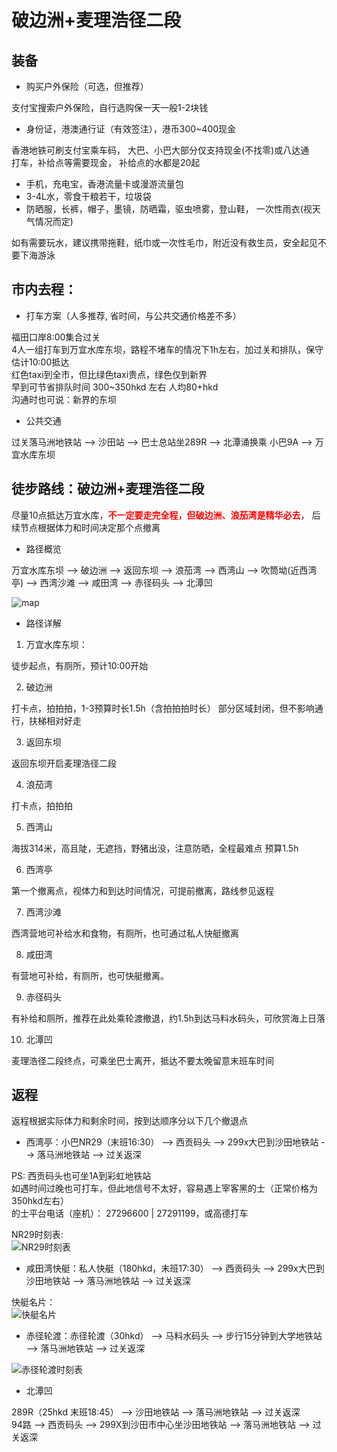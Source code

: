 # 破边洲+麦理浩径二段

## 装备

- 购买户外保险（可选，但推荐）

支付宝搜索户外保险，自行选购保一天一般1-2块钱  

- 身份证，港澳通行证（有效签注），港币300~400现金

香港地铁可刷支付宝乘车码， 大巴、小巴大部分仅支持现金(不找零)或八达通  
打车，补给点等需要现金， 补给点的水都是20起  

- 手机，充电宝，香港流量卡或漫游流量包
- 3-4L水，零食干粮若干，垃圾袋
- 防晒服，长裤，帽子，墨镜，防晒霜，驱虫喷雾，登山鞋， 一次性雨衣(视天气情况而定)

如有需要玩水，建议携带拖鞋，纸巾或一次性毛巾，附近没有救生员，安全起见不要下海游泳

## 市内去程：

- 打车方案（人多推荐, 省时间，与公共交通价格差不多）

福田口岸8:00集合过关  
4人一组打车到万宜水库东坝，路程不堵车的情况下1h左右，加过关和排队，保守估计10:00抵达  
红色taxi到全市，但比绿色taxi贵点，绿色仅到新界  
早到可节省排队时间 300~350hkd 左右 人均80+hkd  
沟通时也可说：新界的东坝  

- 公共交通

过关落马洲地铁站 --> 沙田站 --> 巴士总站坐289R --> 北潭涌换乘 小巴9A --> 万宜水库东坝

## 徒步路线：破边洲+麦理浩径二段

尽量10点抵达万宜水库，<strong style="color:red;">不一定要走完全程，但破边洲、浪茄湾是精华必去</strong>， 后续节点根据体力和时间决定那个点撤离

- 路径概览

万宜水库东坝 --> 破边洲 --> 返回东坝 --> 浪茄湾 --> 西湾山 --> 吹筒坳(近西湾亭) --> 西湾沙滩 --> 咸田湾 --> 赤径码头 --> 北潭凹  

![map](./map.jpg)  

- 路径详解

1. 万宜水库东坝：

徒步起点，有厕所，预计10:00开始

2. 破边洲

打卡点，拍拍拍，1-3预算时长1.5h（含拍拍拍时长）
部分区域封闭，但不影响通行，扶梯相对好走

3. 返回东坝

返回东坝开启麦理浩径二段

4. 浪茄湾

打卡点，拍拍拍

5. 西湾山

海拔314米，高且陡，无遮挡，野猪出没，注意防晒，全程最难点 预算1.5h

6. 西湾亭

第一个撤离点，视体力和到达时间情况，可提前撤离，路线参见返程

7. 西湾沙滩

西湾营地可补给水和食物，有厕所，也可通过私人快艇撤离

8. 咸田湾

有营地可补给，有厕所，也可快艇撤离。

9. 赤径码头

有补给和厕所，推荐在此处乘轮渡撤退，约1.5h到达马料水码头，可欣赏海上日落

10. 北潭凹

麦理浩径二段终点，可乘坐巴士离开，抵达不要太晚留意末班车时间

## 返程

返程根据实际体力和剩余时间，按到达顺序分以下几个撤退点

- 西湾亭：小巴NR29（末班16:30） --> 西贡码头 --> 299x大巴到沙田地铁站 --> 落马洲地铁站 --> 过关返深

PS: 西贡码头也可坐1A到彩虹地铁站  
如遇时间过晚也可打车，但此地信号不太好，容易遇上宰客黑的士（正常价格为350hkd左右）  
的士平台电话（座机）： 27296600 | 27291199，或高德打车  

NR29时刻表:  
![NR29时刻表](./NR29timeSheet.jpg)

- 咸田湾快艇：私人快艇（180hkd，末班17:30） --> 西贡码头 --> 299x大巴到沙田地铁站 --> 落马洲地铁站 --> 过关返深

快艇名片：  
![快艇名片](./privateShipCart.jpg)

- 赤径轮渡：赤径轮渡（30hkd） --> 马料水码头 --> 步行15分钟到大学地铁站 --> 落马洲地铁站 --> 过关返深

![赤径轮渡时刻表](./cuihuaShipTimeSheet.jpg)

- 北潭凹

289R（25hkd 末班18:45） --> 沙田地铁站 --> 落马洲地铁站 --> 过关返深  
94路 --> 西贡码头 --> 299X到沙田市中心坐沙田地铁站 -->  落马洲地铁站 --> 过关返深  

